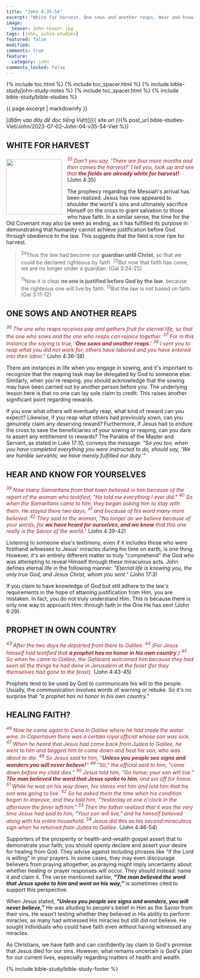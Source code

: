 ```yaml
---
title: "John 4:35-54"
excerpt: "White for harvest. One sows and another reaps. Hear and know for yourselves. Prophet in own country. Healing faith?"
image:
  teaser: John-teaser.jpg
tags: [john, bible-studies]
featured: false
modified:
comments: true
feature:
  category: john
comments_locked: false
---
```


{% include toc.html %}
{% include toc_spacer.html %}
{% include bible-study/john-study-notes %}
{% include toc_spacer.html %}
{% include bible-study/bible-studies %}

{{ page.excerpt | markdownify }}

[(<em>Bấm vào đây để đọc tiếng Việt</em>)]({{ site.url }}{% post_url bible-studies-Viet/John/2023-07-02-John-04-v35-54-Viet %})

## WHITE FOR HARVEST

<div>
<p>
<img alt src="http://vacsf.org/assets/images/John-teaser.jpg" style="border: 0px none; margin: 7px 15px 0px 0px; max-width: 100%; height: 148px; padding: 0px; float: left;">
    <span style="color: rgb(159, 29, 33);"><i><sup>35</sup> Don't you say, 'There are four more months and then comes the harvest?' I tell you, look up and see that <strong>the fields are already white for harvest!</strong></i></span> (John 4:35)</p>
</div>

The prophecy regarding the Messiah's arrival has been realized. Jesus has now appeared to shoulder the world's sins and ultimately sacrifice Himself on the cross to grant salvation to those who have faith. In a similar sense, the time for the Old Covenant may also be seen as ending, as it has fulfilled its purpose in demonstrating that humanity cannot achieve justification before God through obedience to the law. This suggests that the field is now ripe for harvest.

> <sup>24</sup>Thus the law had become our <strong>guardian until Christ</strong>, so that we could be declared righteous by faith.  <sup>25</sup>But now that faith has come, we are no longer under a guardian. (Gal 3:24-25)
>
> <sup>11</sup>Now it is clear <strong>no one is justified before God by the law</strong>, because the righteous one will live by faith.  <sup>12</sup>But the law is not based on faith. (Gal 3:11-12)

## ONE SOWS AND ANOTHER REAPS

<span style="color: rgb(159, 29, 33);">
<i><sup>36</sup> The one who reaps receives pay and gathers fruit for eternal life, so that the one who sows and the one who reaps can rejoice together.  <sup>37</sup> For in this instance the saying is true, '<strong>One sows and another reaps</strong>.'  <sup>38</sup> I sent you to reap what you did not work for; others have labored and you have entered into their labor."</i></span> (John 4:36-38)

There are instances in life when you engage in sowing, and it's important to recognize that the reaping task may be delegated by God to someone else. Similarly, when you're reaping, you should acknowledge that the sowing may have been carried out by another person before you. The underlying lesson here is that no one can lay sole claim to credit. This raises another significant point regarding rewards.

If you sow what others will eventually reap, what kind of reward can you expect? Likewise, if you reap what others had previously sown, can you genuinely claim any deserving reward? Furthermore, if Jesus had to endure the cross to save the beneficiaries of your sowing or reaping, can you dare to assert any entitlement to rewards? The Parable of the Master and Servant, as stated in Luke 17:10, conveys the message: *"So you too, when you have completed everything you were instructed to do, should say, 'We are humble servants; we have merely fulfilled our duty.'"*

## HEAR AND KNOW FOR YOURSELVES

<span style="color: rgb(159, 29, 33);">
<i><sup>39</sup> Now many Samaritans from that town believed in him because of the report of the woman who testified, "He told me everything I ever did."  <sup>40</sup> So when the Samaritans came to him, they began asking him to stay with them. He stayed there two days,  <sup>41</sup> and because of his word many more believed.  <sup>42</sup> They said to the woman, "No longer do we believe because of your words, for <strong>we have heard for ourselves, and we know</strong> that this one really is the Savior of the world." </i></span> (John 4:39-42)

Listening to someone else's testimony, even if it includes those who were firsthand witnesses to Jesus' miracles during his time on earth, is one thing. However, it's an entirely different matter to truly "comprehend" the God who was attempting to reveal Himself through these miraculous acts. John defines eternal life in the following manner: *"Eternal life is knowing you, the only true God, and Jesus Christ, whom you sent." (John 17:3)*

If you claim to have knowledge of God but still adhere to the law's requirements in the hope of attaining justification from Him, you are mistaken. In fact, you do not truly understand Him. This is because there is only one way to approach Him: through faith in the One He has sent (John 6:29).

## PROPHET IN OWN COUNTRY

<span style="color: rgb(159, 29, 33);">
<i><sup>43</sup> After the two days he departed from there to Galilee.  <sup>44</sup> (For Jesus himself had testified that <strong>a prophet has no honor in his own country</strong>.)  <sup>45</sup> So when he came to Galilee, the Galileans welcomed him because they had seen all the things he had done in Jerusalem at the feast (for they themselves had gone to the feast). </i></span> (John 4:43-45)

Prophets tend to be used by God to communicate his will to the people.  Usually, the communication involves words of warning or rebuke. So it's no surprise that *"a prophet has no honor in his own country."*

## HEALING FAITH?

<span style="color: rgb(159, 29, 33);">
<i><sup>46</sup> Now he came again to Cana in Galilee where he had made the water wine. In Capernaum there was a certain royal official whose son was sick.  <sup>47</sup> When he heard that Jesus had come back from Judea to Galilee, he went to him and begged him to come down and heal his son, who was about to die.  <sup>48</sup> So Jesus said to him, "<strong>Unless you people see signs and wonders you will never believe!</strong>"  <sup>49</sup> "Sir," the official said to him, "come down before my child dies."  <sup>50</sup> Jesus told him, "Go home; your son will live." <strong>The man believed the word that Jesus spoke to him</strong>, and set off for home.   <sup>51</sup> While he was on his way down, his slaves met him and told him that his son was going to live.  <sup>52</sup> So he asked them the time when his condition began to improve, and they told him, "Yesterday at one o'clock in the afternoon the fever left him."  <sup>53</sup> Then the father realized that it was the very time Jesus had said to him, "Your son will live," and he himself believed along with his entire household.  <sup>54</sup> Jesus did this as his second miraculous sign when he returned from Judea to Galilee.</i></span> (John 4:46-54)

Supporters of the prosperity or health-and-wealth gospel assert that to demonstrate your faith, you should openly declare and assert your desire for healing from God. They advise against including phrases like "if the Lord is willing" in your prayers. In some cases, they may even discourage believers from praying altogether, as praying might imply uncertainty about whether healing or prayer responses will occur. They should instead: name it and claim it. The verse mentioned earlier, ***"The man believed the word that Jesus spoke to him and went on his way,"*** is sometimes cited to support this perspective.

When Jesus stated, ***"Unless you people see signs and wonders, you will never believe,"*** He was alluding to people's belief in Him as the Savior from their sins. He wasn't testing whether they believed in His ability to perform miracles, as many had witnessed His miracles but still did not believe. He sought individuals who could have faith even without having witnessed any miracles.

As Christians, we have faith and can confidently lay claim to God's promise that Jesus died for our sins. However, what remains uncertain is God's plan for our current lives, especially regarding matters of health and wealth.

{% include bible-study/bible-study-footer %}


